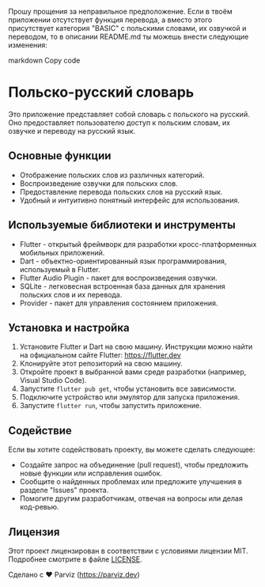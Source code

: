 Прошу прощения за неправильное предположение. Если в твоём приложении отсутствует функция перевода, а вместо этого присутствует категория "BASIC" с польскими словами, их озвучкой и переводом, то в описании README.md ты можешь внести следующие изменения:

markdown
Copy code
# Польско-русский словарь

Это приложение представляет собой словарь с польского на русский. Оно предоставляет пользователю доступ к польским словам, их озвучке и переводу на русский язык.

## Основные функции

- Отображение польских слов из различных категорий.
- Воспроизведение озвучки для польских слов.
- Предоставление перевода польских слов на русский язык.
- Удобный и интуитивно понятный интерфейс для использования.

## Используемые библиотеки и инструменты

- Flutter - открытый фреймворк для разработки кросс-платформенных мобильных приложений.
- Dart - объектно-ориентированный язык программирования, используемый в Flutter.
- Flutter Audio Plugin - пакет для воспроизведения озвучки.
- SQLite - легковесная встроенная база данных для хранения польских слов и их перевода.
- Provider - пакет для управления состоянием приложения.

## Установка и настройка

1. Установите Flutter и Dart на свою машину. Инструкции можно найти на официальном сайте Flutter: https://flutter.dev
2. Клонируйте этот репозиторий на свою машину.
3. Откройте проект в выбранной вами среде разработки (например, Visual Studio Code).
4. Запустите `flutter pub get`, чтобы установить все зависимости.
5. Подключите устройство или эмулятор для запуска приложения.
6. Запустите `flutter run`, чтобы запустить приложение.

## Содействие

Если вы хотите содействовать проекту, вы можете сделать следующее:

- Создайте запрос на объединение (pull request), чтобы предложить новые функции или исправления ошибок.
- Сообщите о найденных проблемах или предложите улучшения в разделе "Issues" проекта.
- Помогите другим разработчикам, отвечая на вопросы или делая код-ревью.

## Лицензия

Этот проект лицензирован в соответствии с условиями лицензии MIT. Подробнее смотрите в файле [LICENSE](LICENSE).

Сделано с ❤️ Parviz (https://parviz.dev)
